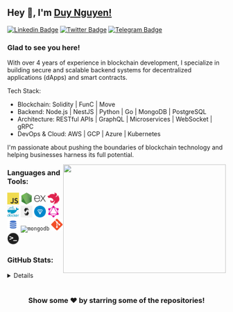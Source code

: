 ## Hey 👋, I'm [Duy Nguyen!](https://github.com/iampavangandhi/)

[![Linkedin Badge](https://img.shields.io/badge/-LinkedIn-0e76a8?style=flat-square&logo=Linkedin&logoColor=white)](https://linkedin.com/in/huuduynvc)
[![Twitter Badge](https://img.shields.io/badge/-Twitter-00acee?style=flat-square&logo=Twitter&logoColor=white)](https://twitter.com/matthewdev2011)
[![Telegram Badge](https://img.shields.io/badge/-Telegram-0088cc?style=flat-square&logo=Telegram&logoColor=white)](https://t.me/huuduynvc)

### Glad to see you here! &nbsp; ![]()

With over 4 years of experience in blockchain development, I specialize in building secure and scalable backend systems for decentralized applications (dApps) and smart contracts.

Tech Stack:
- Blockchain: Solidity | FunC | Move
- Backend: Node.js | NestJS | Python | Go | MongoDB | PostgreSQL
- Architecture: RESTful APIs | GraphQL | Microservices | WebSocket | gRPC
- DevOps & Cloud: AWS | GCP | Azure | Kubernetes

I'm passionate about pushing the boundaries of blockchain technology and helping businesses harness its full potential.

<img align="right" height="250" width="375" alt="" src="https://raw.githubusercontent.com/iampavangandhi/iampavangandhi/master/gifs/coder.gif" />

### Languages and Tools:

<!-- <code><img height="27" src="https://raw.githubusercontent.com/github/explore/80688e429a7d4ef2fca1e82350fe8e3517d3494d/topics/cpp/cpp.png" alt="cpp"></code>
<code><img height="27" src="https://raw.githubusercontent.com/github/explore/80688e429a7d4ef2fca1e82350fe8e3517d3494d/topics/python/python.png" alt="python"></code> -->

<code><img height="27" src="https://raw.githubusercontent.com/github/explore/80688e429a7d4ef2fca1e82350fe8e3517d3494d/topics/javascript/javascript.png" alt="javascript"></code>
<code><img height="27" src="https://raw.githubusercontent.com/github/explore/80688e429a7d4ef2fca1e82350fe8e3517d3494d/topics/nodejs/nodejs.png" alt="nodejs"></code>
<code><img height="27" src="https://raw.githubusercontent.com/devicons/devicon/master/icons/express/express-original.svg" alt="expressjs"></code>
<code><img height="27" src="./nestjs-icon.png" alt="nest"></code>
<code><img height="27" src="./docker-icon.png" alt="docker"></code>
<code><img height="27" src="./solidity-icon.png" alt="solidity"></code>
<code><img height="27" src="./ton-logo.png" alt="funC"></code>
<code><img height="27" src="https://raw.githubusercontent.com/github/explore/80688e429a7d4ef2fca1e82350fe8e3517d3494d/topics/graphql/graphql.png" alt="graphql"></code>
<code><img height="27" src="https://raw.githubusercontent.com/github/explore/80688e429a7d4ef2fca1e82350fe8e3517d3494d/topics/sql/sql.png" alt="sql"></code>
<code><img height="27" src="https://encrypted-tbn0.gstatic.com/images?q=tbn%3AANd9GcSTTzPAw-55ssm1Im594xYZ9eRQu2JylrkYLg&usqp=CAU" alt="mongodb"></code>
<code><img height="27" src="https://raw.githubusercontent.com/devicons/devicon/master/icons/git/git-original.svg" alt="git"></code>
<code><img height="27" src="https://raw.githubusercontent.com/github/explore/80688e429a7d4ef2fca1e82350fe8e3517d3494d/topics/terminal/terminal.png" alt="terminal"></code>

<!--
<code><img height="25" src="https://raw.githubusercontent.com/github/explore/80688e429a7d4ef2fca1e82350fe8e3517d3494d/topics/sass/sass.png" alt="sass"></code>
-->

<!-- ### Projects Stuffs: -->

<!-- <details>
  <summary><b>⚡ Github Stats</b></summary>

  <br />
  <img height="180em" src="https://github-readme-stats.vercel.app/api?username=iampavangandhi&show_icons=true&hide_border=true&&count_private=true&include_all_commits=true" />
  <img height="180em" src="https://github-readme-stats.vercel.app/api/top-langs/?username=iampavangandhi&exclude_repo=KNN-Image-Classification&show_icons=true&hide_border=true&layout=compact&langs_count=8"/>
</details>

<details>
  <summary><b>☄️ Github Streaks</b></summary>

  <br />
  <img height="180em" src="https://github-readme-streak-stats.herokuapp.com/?user=iampavangandhi&hide_border=true" />
</details> -->

<!-- <details>
  <summary><b>🧑‍🚀 Projects</b></summary>

  <br />
  <table>
    <thead align="center">
      <tr border: none;>
        <td><b>💻 Project</b></td>
        <td><b>🌟 Link</b></td>
        <td><b>🐛 Commits</b></td>
        <td><b>🔔 Pull Requests</b></td>
        <td><b>👨‍💻 Technologies</b></td>
      </tr>
    </thead>
    <tbody>
      <tr>
	      <td><a href="https://github.com/warenaofficial"><b>🚀 Warena</b></a></td>
        <td><a>https://warena.io</a></td>
        <td>🐛 100+</td>
        <td>🔔 50+</td>
        <td>NodeJS/NestJS, GraphQL, MongoDB</td>
      </tr>
      <tr>
	      <td><a href="https://github.com/ez-wallet"><b>💸 EZ Wallet</b></a></td>
        <td><a>https://ezwallet.xyz</a></td>
        <td>🐛 100+</td>
        <td>🔔 50+</td>
        <td>NodeJS/NestJS, PostgresSQL, Redis, Websocket</td>
      </tr>
      <tr>
	      <td><a href="https://github.com/heydevs-io"><b>👨🏻‍💻 Heydevs</b></a></td>
        <td><a>https://heydevs.io</a></td>
        <td>🐛 100+</td>
        <td>🔔 50+</td>
        <td>NodeJS/NestJS, GraphQL, PostgresSQL, Redis, Websocket</td> 
      </tr>
    </tbody>
  </table>
  <br />
</details> -->
 
### GitHub Stats: 
<details>	
<p align="center">
  <a href="https://github.com/huuduynvc?tab=repositories">
    <img src="https://github-readme-stats.vercel.app/api?username=huuduynvc&theme=gotham&show_icons=true&count_private=true&hide_border=true&role=OWNER,ORGANIZATION_MEMBER,COLLABORATOR"  width="48%" alt="@CryptoNinja's github-readme-stats"/>
  </a>
  <a href="https://github.com/huuduynvc?tab=stars">
    <img src=""  width="48%" alt="@CryptoNinja's github-readme-streak-stats"/>
  </a>
</p>

<!-- activity graph heroku-app start -->
<p align="center">
    <a href="https://wakatime.com/@huuduynvc">
        <img src="https://github-readme-activity-graph.vercel.app/graph?username=huuduynvc&theme=react-dark&hide_border=true&hide_title=false&area=true&custom_title=Total%20contribution%20graph%20in%20all%20repo" width="95%" alt="activity graph">
    </a>
</p>

<div align='center' width='100%'>
  <img width='50%' height="250px" src="https://github-readme-stats.vercel.app/api/top-langs/?username=huuduynvc&layout=compact&hide_border=true&title_color=00b3ff&text_color=00b4ff&bg_color=0d1117" />
  <a width='50%' href="https://github.com/huuduynvc?tab=achievements">
    <img src="https://github-profile-trophy.vercel.app/?username=huuduynvc&theme=onestar&no-frame=true&column=3&row=2"  height="250px" alt="@CryptoNinja's trophy stats"/>
  </a>
</div>

</details>

#

<div align="center">

### Show some ❤️ by starring some of the repositories!

</div>
